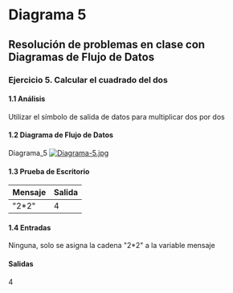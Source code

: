 # Diagrama 5
## Resolución de problemas en clase con Diagramas de Flujo de Datos
### Ejercicio 5. Calcular el cuadrado del dos
#### 1.1 Análisis
Utilizar el símbolo de salida de datos para multiplicar dos por dos
#### 1.2 Diagrama de Flujo de Datos
Diagrama_5
[![Diagrama-5.jpg](https://i.postimg.cc/3wJ9hz6x/Diagrama-5.jpg)](https://postimg.cc/Sn3c71kB)
#### 1.3 Prueba de Escritorio
| Mensaje | Salida |
| ----------- | ----------- |
| "2*2" | 4 |
#### 1.4 Entradas
Ninguna, solo se asigna la cadena "2*2" a la variable mensaje
#### Salidas
4

